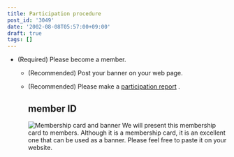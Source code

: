 ```yaml
---
title: Participation procedure
post_id: '3049'
date: '2002-08-08T05:57:00+09:00'
draft: true
tags: []
---
```


*   (Required) Please become a member.
    *   (Recommended) Post your banner on your web page.
    *   (Recommended) Please make a [participation report](https://twitter.com/danmaq) .
        
        ## member ID
        
        ![Membership card and banner](https://danmaq.com/wp-content/uploads/2002/08/mine.png) We will present this membership card to members. Although it is a membership card, it is an excellent one that can be used as a banner. Please feel free to paste it on your website.
